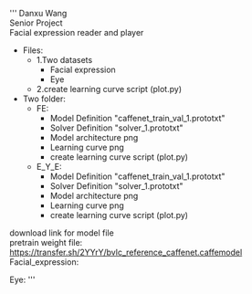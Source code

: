 '''
Danxu Wang  
Senior Project  
Facial expression reader and player  
+ Files:  
  + 1.Two datasets  
     + Facial expression  
     + Eye  
  + 2.create learning curve script (plot.py)  
+ Two folder:  
  + FE:  
    + Model Definition "caffenet_train_val_1.prototxt"  
    + Solver Definition "solver_1.prototxt"  
    + Model architecture png  
    + Learning curve png  
    + create learning curve script (plot.py) 
  + E_Y_E:  
    + Model Definition "caffenet_train_val_1.prototxt"  
    + Solver Definition "solver_1.prototxt"  
    + Model architecture png  
    + Learning curve png  
    + create learning curve script (plot.py) 

download link for model file  
pretrain weight file:
https://transfer.sh/2YYrY/bvlc_reference_caffenet.caffemodel
Facial_expression:  

Eye:
'''
